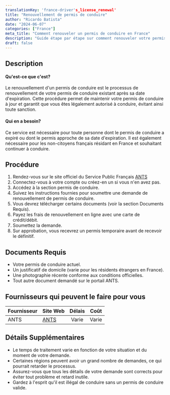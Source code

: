 ```yaml
---
translationKey: 'france-driver's_license_renewal'
title: "Renouvellement de permis de conduire"
author: "Ricardo Batista"
date: "2024-06-07"
categories: ["France"]
meta_title: "Comment renouveler un permis de conduire en France"
description: "Guide étape par étape sur comment renouveler votre permis de conduire en France"
draft: false
---
```


## Description
#### Qu'est-ce que c'est?
Le renouvellement d'un permis de conduire est le processus de renouvellement de votre permis de conduire existant après sa date d'expiration. Cette procédure permet de maintenir votre permis de conduire à jour et garantit que vous êtes légalement autorisé à conduire, évitant ainsi toute sanction.

#### Qui en a besoin?
Ce service est nécessaire pour toute personne dont le permis de conduire a expiré ou dont le permis approche de sa date d'expiration. Il est également nécessaire pour les non-citoyens français résidant en France et souhaitant continuer à conduire.

## Procédure
1. Rendez-vous sur le site officiel du Service Public Français [ANTS](https://ants.gouv.fr/)
2. Connectez-vous à votre compte ou créez-en un si vous n'en avez pas.
3. Accédez à la section permis de conduire.
4. Suivez les instructions fournies pour soumettre une demande de renouvellement de permis de conduire.
5. Vous devrez télécharger certains documents (voir la section Documents Requis).
6. Payez les frais de renouvellement en ligne avec une carte de crédit/débit.
7. Soumettez la demande.
8. Sur approbation, vous recevrez un permis temporaire avant de recevoir le définitif.

## Documents Requis
- Votre permis de conduire actuel.
- Un justificatif de domicile (varie pour les résidents étrangers en France).
- Une photographie récente conforme aux conditions officielles.
- Tout autre document demandé sur le portail ANTS.

## Fournisseurs qui peuvent le faire pour vous

| Fournisseur     |     Site Web     |     Délais     |      Coût     |
| --------------- | --------------- |  :-------------: | :-------------: |
| ANTS            |  [ANTS](https://ants.gouv.fr/)  |      Varie      |       Varie      |

## Détails Supplémentaires
- Le temps de traitement varie en fonction de votre situation et du moment de votre demande.
- Certaines régions peuvent avoir un grand nombre de demandes, ce qui pourrait retarder le processus.
- Assurez-vous que tous les détails de votre demande sont corrects pour éviter tout problème et retard inutile.
- Gardez à l'esprit qu'il est illégal de conduire sans un permis de conduire valide.
